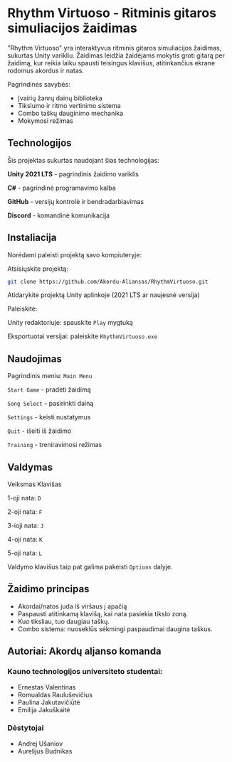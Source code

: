 # Rhythm Virtuoso - Ritminis gitaros simuliacijos žaidimas

"Rhythm Virtuoso" yra interaktyvus ritminis gitaros simuliacijos žaidimas, sukurtas Unity varikliu. Žaidimas leidžia žaidėjams mokytis groti gitarą per žaidimą, kur reikia laiku spausti teisingus klavišus, atitinkančius ekrane rodomus akordus ir natas.

Pagrindinės savybės:
- Įvairių žanrų dainų biblioteka
- Tikslumo ir ritmo vertinimo sistema
- Combo taškų dauginimo mechanika
- Mokymosi režimas




## Technologijos



Šis projektas sukurtas naudojant šias technologijas:

**Unity 2021 LTS** - pagrindinis žaidimo variklis

**C#** - pagrindinė programavimo kalba

**GitHub** - versijų kontrolė ir bendradarbiavimas

**Discord** - komandinė komunikacija


## Instaliacija

Norėdami paleisti projektą savo kompiuteryje:

Atsisiųskite projektą:

```bash
git clone https://github.com/Akordu-Aliansas/RhythmVirtuoso.git
```
Atidarykite projektą Unity aplinkoje (2021 LTS ar naujesnė versija)

Paleiskite:

Unity redaktoriuje: spauskite ```Play``` mygtuką

Eksportuotai versijai: paleiskite ```RhythmVirtuoso.exe```

    
## Naudojimas

Pagrindinis meniu:
```Main Menu```

```Start Game``` - pradėti žaidimą

```Song Select``` - pasirinkti dainą

```Settings``` - keisti nustatymus

```Quit``` - išeiti iš žaidimo

```Training``` - treniravimosi režimas




## Valdymas

Veiksmas	Klavišas

1-oji nata:	```D```

2-oji nata: ```F```

3-ioji nata: ```J```

4-oji nata:	```K```

5-oji nata:	```L```

Valdymo klavišus taip pat galima pakeisti ```Options``` dalyje.
## Žaidimo principas

- Akordai/natos juda iš viršaus į apačią
- Paspausti atitinkamą klavišą, kai nata pasiekia tikslo zoną.
- Kuo tiksliau, tuo daugiau taškų.
- Combo sistema: nuoseklūs sėkmingi paspaudimai daugina taškus.


## Autoriai: Akordų aljanso komanda
### Kauno technologijos universiteto studentai:

- Ernestas Valentinas
- Romualdas Rauluševičius
- Paulina Jakutavičiūtė
- Emilija Jakuškaitė

### Dėstytojai
- Andrej Ušaniov
- Aurelijus Budnikas
